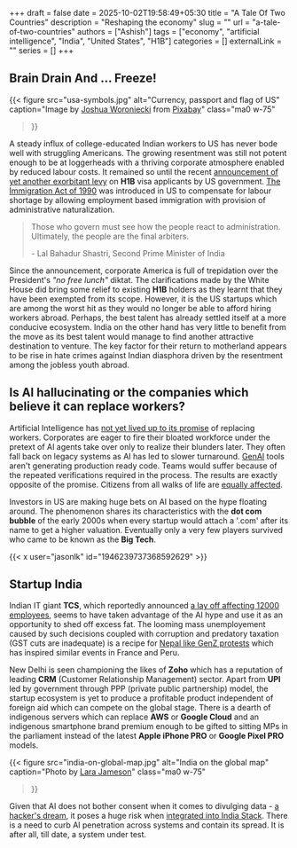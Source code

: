 +++ 
draft = false
date = 2025-10-02T19:58:49+05:30
title = "A Tale Of Two Countries"
description = "Reshaping the economy"
slug = ""
url = "a-tale-of-two-countries"
authors = ["Ashish"]
tags = ["economy", "artificial intelligence", "India", "United States", "H1B"]
categories = []
externalLink = ""
series = []
+++

## Brain Drain And ... Freeze!

{{< figure 
	src="usa-symbols.jpg"
	alt="Currency, passport and flag of US"
	caption="Image by [Joshua Woroniecki](https://pixabay.com/users/joshuaworoniecki-12734309/?utm_source=link-attribution&utm_medium=referral&utm_campaign=image&utm_content=5319479) from [Pixabay](https://pixabay.com//?utm_source=link-attribution&utm_medium=referral&utm_campaign=image&utm_content=5319479)"
	class="ma0 w-75"
>}}

A steady influx of college-educated Indian workers to US has never bode well with struggling Americans. The growing resentment was still not potent enough to be at loggerheads with a thriving corporate atmosphere enabled by reduced labour costs. It remained so until the recent [announcement of yet another exorbitant levy](https://www.reuters.com/world/india/india-says-imposition-one-time-fee-h1b-visas-causes-disruptions-2025-09-26) on **H1B** visa applicants by US government. [The Immigration Act of 1990](https://en.wikipedia.org/wiki/Immigration_Act_of_1990) was introduced in US to compensate for labour shortage by allowing employment based immigration with provision of administrative naturalization. 

> Those who govern must see how the people react to administration. Ultimately, the people are the final arbiters.
> 
> \- Lal Bahadur Shastri, Second Prime Minister of India

Since the announcement, corporate America is full of trepidation over the President's *"no free lunch"* diktat. The clarifications made by the White House did bring some relief to existing **H1B** holders as they learnt that they have been exempted from its scope. However, it is the US startups which are among the worst hit as they would no longer be able to afford hiring workers abroad. Perhaps, the best talent has already settled itself at a more conducive ecosystem. India on the other hand has very little to benefit from the move as its best talent would manage to find another attractive destination to venture. The key factor for their return to motherland appears to be rise in hate crimes against Indian diasphora driven by the resentment among the jobless youth abroad.

## Is AI hallucinating or the companies which believe it can replace workers?

Artificial Intelligence has [not yet lived up to its promise](https://futurism.com/six-months-anthropic-coding) of replacing workers. Corporates are eager to fire their bloated workforce under the pretext of AI agents take over only to realize their blunders later. They often fall back on legacy systems as AI has led to slower turnaround. [GenAI](https://en.wikipedia.org/wiki/Generative_artificial_intelligence) tools aren't generating production ready code. Teams would suffer because of the repeated verifications required in the process. The results are exactly opposite of the promise. Citizens from all walks of life are [equally affected](https://tech.co/news/list-ai-failures-mistakes-errors).

Investors in US are making huge bets on AI based on the hype floating around. The phenomenon shares its characteristics with the **dot com bubble** of the early 2000s when every startup would attach a '.com' after its name to get a higher valuation. Eventually only a very few players survived who came to be known as the **Big Tech**.

{{< x user="jasonlk" id="1946239737368592629" >}}

## Startup India

Indian IT giant **TCS**, which reportedly announced [a lay off affecting 12000 employees](https://www.ndtvprofit.com/business/did-tata-consultancy-services-fire-80000-employees-heres-the-truth-about-tcs-layoff-rumours), seems to have taken advantage of the AI hype and use it as an opportunity to shed off excess fat. The looming mass unemployement caused by such decisions coupled with corruption and predatory taxation (GST cuts are inadequate) is a recipe for [Nepal like GenZ protests](https://edition.cnn.com/2025/09/09/asia/nepal-protests-social-media-ban-explainer-intl-hnk) which has inspired similar events in France and Peru. 

New Delhi is seen championing the likes of **Zoho** which has a reputation of leading **CRM** (Customer Relationship Management) sector. Apart from **UPI** led by government through PPP (private public partnership) model, the startup ecosystem is yet to produce a profitable product independent of foreign aid which can compete on the global stage. There is a dearth of indigenous servers which can replace **AWS** or **Google Cloud** and an indigenous smartphone brand premium enough to be gifted to sitting MPs in the parliament instead of the latest **Apple iPhone PRO** or **Google Pixel PRO** models.

{{< figure 
	src="india-on-global-map.jpg"
	alt="India on the global map"
	caption="Photo by [Lara Jameson](https://www.pexels.com/photo/compass-placed-on-a-world-map-8828681)"
	class="ma0 w-75"
>}}

Given that AI does not bother consent when it comes to divulging data - [a hacker's dream](https://thehackernews.com/2025/06/zero-click-ai-vulnerability-exposes.html), it poses a huge risk when [integrated into India Stack](https://pn.ispirt.in/depa-ai-chain-empowerment-through-provenance). There is a need to curb AI penetration across systems and contain its spread. It is after all, till date, a system under test.
